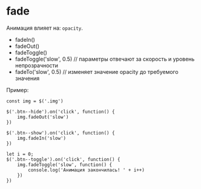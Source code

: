 # fade
Анимация влияет на: `opacity`.

- fadeIn()
- fadeOut()
- fadeToggle()
- fadeToggle('slow', 0.5) // параметры отвечают за скорость и уровень непрозрачности
- fadeTo('slow', 0.5) // изменяет значение opacity до требуемого значения

Пример:

    const img = $('.img')

    $('.btn--hide').on('click', function() {
        img.fadeOut('slow')
    })

    $('.btn--show').on('click', function() {
        img.fadeIn('slow')
    })

    let i = 0;
    $('.btn--toggle').on('click', function() {
        img.fadeToggle('slow', function() {
            console.log('Анимация закончилась! ' + i++)
        })
    })
